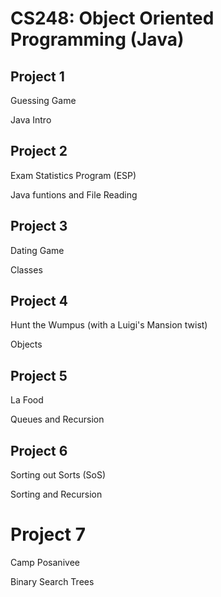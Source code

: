 # CS248: Object Oriented Programming (Java)

## Project 1

Guessing Game

Java Intro

## Project 2

Exam Statistics Program (ESP)

Java funtions and File Reading

## Project 3

Dating Game

Classes

## Project 4

Hunt the Wumpus (with a Luigi's Mansion twist)

Objects

## Project 5

La Food

Queues and Recursion

## Project 6

Sorting out Sorts (SoS)

Sorting and Recursion

# Project 7

Camp Posanivee

Binary Search Trees
